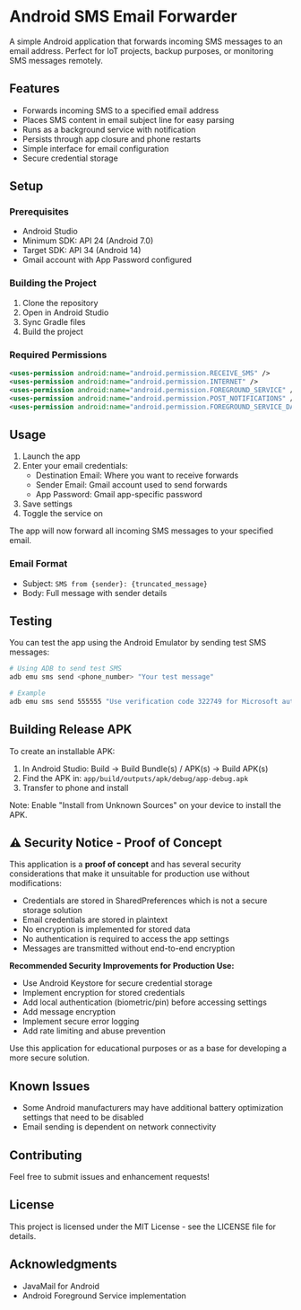 # Android SMS Email Forwarder

A simple Android application that forwards incoming SMS messages to an email address. Perfect for IoT projects, backup purposes, or monitoring SMS messages remotely.

## Features

- Forwards incoming SMS to a specified email address
- Places SMS content in email subject line for easy parsing
- Runs as a background service with notification
- Persists through app closure and phone restarts
- Simple interface for email configuration
- Secure credential storage

## Setup

### Prerequisites

- Android Studio
- Minimum SDK: API 24 (Android 7.0)
- Target SDK: API 34 (Android 14)
- Gmail account with App Password configured

### Building the Project

1. Clone the repository
2. Open in Android Studio
3. Sync Gradle files
4. Build the project

### Required Permissions

```xml
<uses-permission android:name="android.permission.RECEIVE_SMS" />
<uses-permission android:name="android.permission.INTERNET" />
<uses-permission android:name="android.permission.FOREGROUND_SERVICE" />
<uses-permission android:name="android.permission.POST_NOTIFICATIONS" />
<uses-permission android:name="android.permission.FOREGROUND_SERVICE_DATA_SYNC" />
```

## Usage

1. Launch the app
2. Enter your email credentials:
   - Destination Email: Where you want to receive forwards
   - Sender Email: Gmail account used to send forwards
   - App Password: Gmail app-specific password
3. Save settings
4. Toggle the service on

The app will now forward all incoming SMS messages to your specified email.

### Email Format

- Subject: `SMS from {sender}: {truncated_message}`
- Body: Full message with sender details

## Testing

You can test the app using the Android Emulator by sending test SMS messages:

```bash
# Using ADB to send test SMS
adb emu sms send <phone_number> "Your test message"

# Example
adb emu sms send 555555 "Use verification code 322749 for Microsoft authentication"
```

## Building Release APK

To create an installable APK:

1. In Android Studio: Build → Build Bundle(s) / APK(s) → Build APK(s)
2. Find the APK in: `app/build/outputs/apk/debug/app-debug.apk`
3. Transfer to phone and install

Note: Enable "Install from Unknown Sources" on your device to install the APK.

## ⚠️ Security Notice - Proof of Concept

This application is a **proof of concept** and has several security considerations that make it unsuitable for production use without modifications:

- Credentials are stored in SharedPreferences which is not a secure storage solution
- Email credentials are stored in plaintext
- No encryption is implemented for stored data
- No authentication is required to access the app settings
- Messages are transmitted without end-to-end encryption

**Recommended Security Improvements for Production Use:**
- Use Android Keystore for secure credential storage
- Implement encryption for stored credentials
- Add local authentication (biometric/pin) before accessing settings
- Add message encryption
- Implement secure error logging
- Add rate limiting and abuse prevention

Use this application for educational purposes or as a base for developing a more secure solution.

## Known Issues

- Some Android manufacturers may have additional battery optimization settings that need to be disabled
- Email sending is dependent on network connectivity

## Contributing

Feel free to submit issues and enhancement requests!

## License

This project is licensed under the MIT License - see the LICENSE file for details.

## Acknowledgments

- JavaMail for Android
- Android Foreground Service implementation
